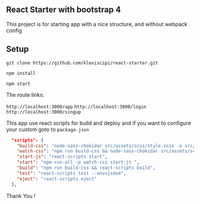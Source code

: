 ## React Starter with bootstrap 4

This project is for starting app with a nice structure, and without webpack config

## Setup

`git clone https://github.com/kleviscipi/react-starter.git`

`npm install`

`npm start`


The route links:

`http://localhost:3000/app`
`http://localhost:3000/login`
`http://localhost:3000/singup`


This app use react scripts for build and deploy and if you want to configure your custom goto to `package.json`

```JSON
  "scripts": {
    "build-css": "node-sass-chokidar src/assets/scss/style.scss -o src/assets/css/",
    "watch-css": "npm run build-css && node-sass-chokidar src/assets/scss/style.scss -o src/assets/css/ --watch ",
    "start-js": "react-scripts start",
    "start": "npm-run-all -p watch-css start-js ",
    "build": "npm run build-css && react-scripts build",
    "test": "react-scripts test --env=jsdom",
    "eject": "react-scripts eject"
  },
```


Thank You !